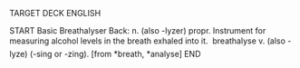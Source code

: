 TARGET DECK
ENGLISH

START
Basic
Breathalyser
Back: n. (also -lyzer) propr. Instrument for measuring alcohol levels in the breath exhaled into it.  breathalyse v. (also -lyze) (-sing or -zing). [from *breath, *analyse]
END

